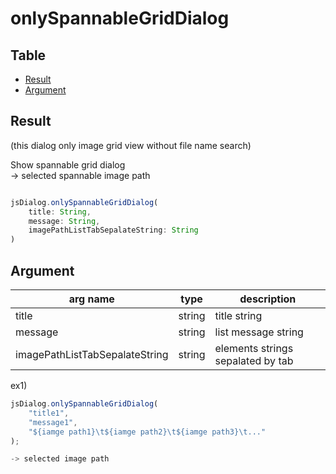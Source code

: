 # onlySpannableGridDialog


Table
-----------------

* [Result](#result)
* [Argument](#argument)


## Result

(this dialog only image grid view without file name search)

Show spannable grid dialog    
-> selected spannable image path   


```js.js

jsDialog.onlySpannableGridDialog(
	title: String,
	message: String,
	imagePathListTabSepalateString: String
)

```

## Argument

| arg name | type | description |
| -------- | -------- | -------- |
| title | string | title string |
| message | string | list message string |
| imagePathListTabSepalateString | string | elements strings sepalated by tab |

ex1)

```js.js
jsDialog.onlySpannableGridDialog(
	"title1",
	"message1",
	"${iamge path1}\t${iamge path2}\t${iamge path3}\t..."
);

-> selected image path

```
